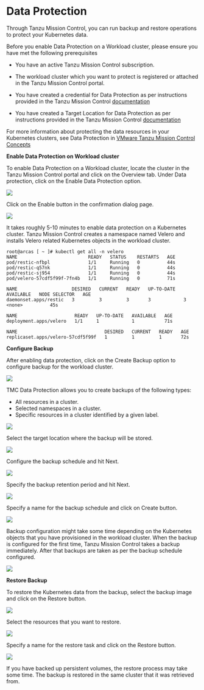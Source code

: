 # Data Protection

Through Tanzu Mission Control, you can run backup and restore operations to protect your Kubernetes data. 

Before you enable Data Protection on a Workload cluster, please ensure you have met the following prerequisites

- You have an active Tanzu Mission Control subscription.

- The workload cluster which you want to protect is registered or attached in the Tanzu Mission Control portal.

- You have created a credential for Data Protection as per instructions provided in the Tanzu Mission Control [documentation](https://docs.vmware.com/en/VMware-Tanzu-Mission-Control/services/tanzumc-using/GUID-4F349EE4-9C64-4243-84FF-D287F497A3D0.html)

- You have created a Target Location for Data Protection as per instructions provided in the Tanzu Mission Control [documentation](https://docs.vmware.com/en/VMware-Tanzu-Mission-Control/services/tanzumc-using/GUID-867683CE-8AF0-4DC7-9121-81AD507EDB3B.html)

For more information about protecting the data resources in your Kubernetes clusters, see Data Protection in [VMware Tanzu Mission Control Concepts](https://docs.vmware.com/en/VMware-Tanzu-Mission-Control/services/tanzumc-concepts/GUID-C16557BC-EB1B-4414-8E63-28AD92E0CAE5.html)

**Enable Data Protection on Workload cluster**

To enable Data Protection on a Workload cluster, locate the cluster in the Tanzu Mission Control portal and click on the Overview tab. Under Data protection, click on the Enable Data Protection option.

![](img/tko-data-protection/tko-dp01.png)

Click on the Enable button in the confirmation dialog page.

![](img/tko-data-protection/tko-dp02.png)

It takes roughly 5-10 minutes to enable data protection on a Kubernetes cluster. Tanzu Mission Control creates a namespace named Velero and installs Velero related Kubernetes objects in the workload cluster.

<!-- /* cSpell:disable */ -->
```
root@arcas [ ~ ]# kubectl get all -n velero
NAME                          READY   STATUS    RESTARTS   AGE
pod/restic-nfbpl              1/1     Running   0          44s
pod/restic-q57nk              1/1     Running   0          44s
pod/restic-sj954              1/1     Running   0          44s
pod/velero-57cdf5f99f-7fn4b   1/1     Running   0          71s

NAME                    DESIRED   CURRENT   READY   UP-TO-DATE   AVAILABLE   NODE SELECTOR   AGE
daemonset.apps/restic   3         3         3       3            3           <none>          45s

NAME                     READY   UP-TO-DATE   AVAILABLE   AGE
deployment.apps/velero   1/1     1            1           71s

NAME                                DESIRED   CURRENT   READY   AGE
replicaset.apps/velero-57cdf5f99f   1         1         1       72s
```
<!-- /* cSpell:enable */ -->

**Configure Backup**

After enabling data protection, click on the Create Backup option to configure backup for the workload cluster.

![](img/tko-data-protection/tko-dp03.png)

TMC Data Protection allows you to create backups of the following types:

- All resources in a cluster.
- Selected namespaces in a cluster.
- Specific resources in a cluster identified by a given label.

![](img/tko-data-protection/tko-dp04.png)

Select the target location where the backup will be stored. 

![](img/tko-data-protection/tko-dp05.png)

Configure the backup schedule and hit Next.

![](img/tko-data-protection/tko-dp06.png)

Specify the backup retention period and hit Next.

![](img/tko-data-protection/tko-dp07.png)

Specify a name for the backup schedule and click on Create button. 

![](img/tko-data-protection/tko-dp08.png)

Backup configuration might take some time depending on the Kubernetes objects that you have provisioned in the workload cluster. When the backup is configured for the first time, Tanzu Mission Control takes a backup immediately. After that backups are taken as per the backup schedule configured.

![](img/tko-data-protection/tko-dp09.png)

**Restore Backup**

To restore the Kubernetes data from the backup, select the backup image and click on the Restore button. 

![](img/tko-data-protection/tko-dp10.png)

Select the resources that you want to restore.  

![](img/tko-data-protection/tko-dp11.png)

Specify a name for the restore task and click on the Restore button.

![](img/tko-data-protection/tko-dp12.png)

If you have backed up persistent volumes, the restore process may take some time. The backup is restored in the same cluster that it was retrieved from.